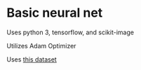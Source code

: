 # Basic neural net

Uses python 3, tensorflow, and scikit-image

Utilizes Adam Optimizer

Uses [this dataset](https://www.kaggle.com/rtatman/lego-database)
